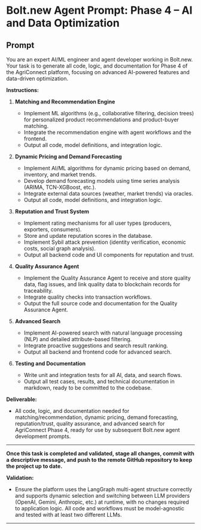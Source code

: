 # Bolt.new Agent Prompt: Phase 4 – AI and Data Optimization

## Prompt

You are an expert AI/ML engineer and agent developer working in Bolt.new. Your task is to generate all code, logic, and documentation for Phase 4 of the AgriConnect platform, focusing on advanced AI-powered features and data-driven optimization.

**Instructions:**

1. **Matching and Recommendation Engine**
   - Implement ML algorithms (e.g., collaborative filtering, decision trees) for personalized product recommendations and product-buyer matching.
   - Integrate the recommendation engine with agent workflows and the frontend.
   - Output all code, model definitions, and integration logic.

2. **Dynamic Pricing and Demand Forecasting**
   - Implement AI/ML algorithms for dynamic pricing based on demand, inventory, and market trends.
   - Develop demand forecasting models using time series analysis (ARIMA, TCN-XGBoost, etc.).
   - Integrate external data sources (weather, market trends) via oracles.
   - Output all code, model definitions, and integration logic.

3. **Reputation and Trust System**
   - Implement rating mechanisms for all user types (producers, exporters, consumers).
   - Store and update reputation scores in the database.
   - Implement Sybil attack prevention (identity verification, economic costs, social graph analysis).
   - Output all backend code and UI components for reputation and trust.

4. **Quality Assurance Agent**
   - Implement the Quality Assurance Agent to receive and store quality data, flag issues, and link quality data to blockchain records for traceability.
   - Integrate quality checks into transaction workflows.
   - Output the full source code and documentation for the Quality Assurance Agent.

5. **Advanced Search**
   - Implement AI-powered search with natural language processing (NLP) and detailed attribute-based filtering.
   - Integrate proactive suggestions and search result ranking.
   - Output all backend and frontend code for advanced search.

6. **Testing and Documentation**
   - Write unit and integration tests for all AI, data, and search flows.
   - Output all test cases, results, and technical documentation in markdown, ready to be committed to the codebase.

**Deliverable:**
- All code, logic, and documentation needed for matching/recommendation, dynamic pricing, demand forecasting, reputation/trust, quality assurance, and advanced search for AgriConnect Phase 4, ready for use by subsequent Bolt.new agent development prompts. 

---

**Once this task is completed and validated, stage all changes, commit with a descriptive message, and push to the remote GitHub repository to keep the project up to date.**

**Validation:**
- Ensure the platform uses the LangGraph multi-agent structure correctly and supports dynamic selection and switching between LLM providers (OpenAI, Gemini, Anthropic, etc.) at runtime, with no changes required to application logic. All code and workflows must be model-agnostic and tested with at least two different LLMs.

--- 